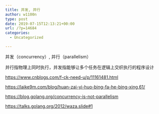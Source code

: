 ```yaml
---
title: 并发, 并行
author: w1100n
type: post
date: 2019-07-15T12:13:21+00:00
url: /?p=14684
categories:
  - Uncategorized

---
```

并发（concurrency）, 并行（parallelism）
  
并行指物理上同时执行，并发指能够让多个任务在逻辑上交织执行的程序设计
  
https://www.cnblogs.com/f-ck-need-u/p/11161481.html
  
https://laike9m.com/blog/huan-zai-yi-huo-bing-fa-he-bing-xing,61/
  
https://blog.golang.org/concurrency-is-not-parallelism
  
https://talks.golang.org/2012/waza.slide#1